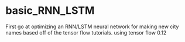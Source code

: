 # basic_RNN_LSTM
First go at optimizing an RNN/LSTM neural network for making new city names based off of the tensor flow tutorials. using tensor flow 0.12
